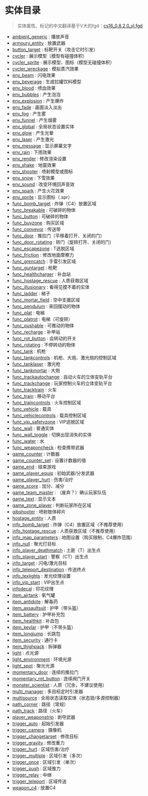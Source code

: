 # 实体目录
> 实体属性、标记的中文翻译基于V大的fgd：[cs16_0.8.2.0_vl.fgd](resources/cs16_0.8.2.0_vl.fgd ':ignore')
- [ambient_generic](wiki/entity/ambient_generic) : 播放声音
- [armoury_entity](wiki/entity/armoury_entity) : 放置武器
- [button_target](wiki/entity/button_target) : 标靶开关（攻击它时引发）
- [cycler](wiki/entity/cycler) : 展示模型（模型有碰撞体积）
- [cycler_sprite](wiki/entity/cycler_sprite) : 展示模型、图标（模型无碰撞体积）
- [cycler_wreckage](wiki/entity/cycler_wreckage) : 模拟蒸汽效果
- [env_beam](wiki/entity/env_beam) : 闪电效果
- [env_beverage](wiki/entity/env_beverage) : 生成拉罐饮料模型
- [env_blood](wiki/entity/env_blood) : 喷血效果
- [env_bubbles](wiki/entity/env_bubbles) : 产生泡泡
- [env_explosion](wiki/entity/env_explosion) : 产生爆炸
- [env_fade](wiki/entity/env_fade) : 画面淡入淡出
- [env_fog](wiki/entity/env_fog) : 产生雾
- [env_funnel](wiki/entity/env_funnel) : 产生烟雾
- [env_global](wiki/entity/env_global) : 全局状态设置实体
- [env_glow](wiki/entity/env_glow) : 产生光晕
- [env_laser](wiki/entity/env_laser) : 产生激光
- [env_message](wiki/entity/env_message) : 显示屏幕文字
- [env_rain](wiki/entity/env_rain) : 下雨效果
- [env_render](wiki/entity/env_render) : 修改渲染设置
- [env_shake](wiki/entity/env_shake) : 地震效果
- [env_shooter](wiki/entity/env_shooter) : 喷射模型或图标
- [env_snow](wiki/entity/env_snow) : 下雪效果
- [env_sound](wiki/entity/env_sound) : 改变环境回声音效
- [env_spark](wiki/entity/env_spark) : 产生火花效果
- [env_sprite](wiki/entity/env_sprite) : 显示图标（.spr）
- [func_bomb_target](wiki/entity/func_bomb_target) : 炸弹（C4）放置区域
- [func_breakable](wiki/entity/func_breakable) : 可破碎的物体
- [func_button](wiki/entity/func_button) : 可破碎的物体
- [func_buyzone](wiki/entity/func_buyzone) : 购买区域
- [func_conveyor](wiki/entity/func_conveyor) : 传送带
- [func_door](wiki/entity/func_door) : 推拉门（平移着打开、关闭的门）
- [func_door_rotating](wiki/entity/func_door_rotating) : 转门（旋转打开、关闭的门）
- [func_escapezone](wiki/entity/func_escapezone) : T逃脱区域
- [func_friction](wiki/entity/func_friction) : 修改地面摩檫力
- [func_grencatch](wiki/entity/func_grencatch) : 手雷引发区域
- [func_guntarget](wiki/entity/func_guntarget) : 枪靶
- [func_healthcharger](wiki/entity/func_healthcharger) : 补血站
- [func_hostage_rescue](wiki/entity/func_hostage_rescue) : 人质获救区域
- [func_illusionary](wiki/entity/func_illusionary) : 看得见摸不着的实体
- [func_ladder](wiki/entity/func_ladder) : 梯子
- [func_mortar_field](wiki/entity/func_mortar_field) : 空中支援区域
- [func_pendulum](wiki/entity/func_pendulum) : 来回摆动的物体
- [func_plat](wiki/entity/func_plat) : 电梯
- [func_platrot](wiki/entity/func_platrot) : 电梯（可旋转）
- [func_pushable](wiki/entity/func_pushable) : 可推动的物体
- [func_recharge](wiki/entity/func_recharge) : 补甲站
- [func_rot_button](wiki/entity/func_rot_button) : 会转动的开关
- [func_rotating](wiki/entity/func_rotating) : 不停转动的物体
- [func_tank](wiki/entity/func_tank) : 机枪
- [func_tankcontrols](wiki/entity/func_tankcontrols) : 机枪、大炮、激光炮的控制区域
- [func_tanklaser](wiki/entity/func_tanklaser) : 激光枪
- [func_tankmortar](wiki/entity/func_tankmortar) : 大炮
- [func_trackautochange](wiki/entity/func_trackautochange) : 自动火车的立体变轨平台
- [func_trackchange](wiki/entity/func_trackchange) : 玩家控制火车的立体变轨平台
- [func_tracktrain](wiki/entity/func_tracktrain) : 火车
- [func_train](wiki/entity/func_train) : 移动平台
- [func_traincontrols](wiki/entity/func_traincontrols) : 火车控制区域
- [func_vehicle](wiki/entity/func_vehicle) : 载具
- [func_vehiclecontrols](wiki/entity/func_vehiclecontrols) : 载具控制区域
- [func_vip_safetyzone](wiki/entity/func_vip_safetyzone) : VIP逃脱区域
- [func_wall](wiki/entity/func_wall) : 普通实体
- [func_wall_toggle](wiki/entity/func_wall_toggle) : 切换出现消失的实体
- [func_water](wiki/entity/func_water) : 水
- [func_weaponcheck](wiki/entity/func_weaponcheck) : 检查携带武器
- [game_counter](wiki/entity/game_counter) : 计数器
- [game_counter_set](wiki/entity/game_counter_set) : 设置计数器的值
- [game_end](wiki/entity/game_end) : 结束游戏
- [game_player_equip](wiki/entity/game_player_equip) : 初始武器/分发武器
- [game_player_hurt](wiki/entity/game_player_hurt) : 伤害/治疗
- [game_score](wiki/entity/game_score) : 加分、减分
- [game_team_master](wiki/entity/game_team_master) : （废弃？）确认玩家队伍
- [game_text](wiki/entity/game_text) : 显示文本
- [game_zone_player](wiki/entity/game_zone_player) : 判断玩家所在区域
- [gibshooter](wiki/entity/gibshooter) : 喷射肢体碎片
- [hostage_entity](wiki/entity/hostage_entity) : 人质
- [info_bomb_target](wiki/entity/info_bomb_target) : 炸弹（C4）放置区域（不推荐使用）
- [info_hostage_rescue](wiki/entity/info_hostage_rescue) : 人质获救区域（不推荐使用）
- [info_map_parameters](wiki/entity/info_map_parameters) : 地图设置（购买限制、C4爆炸范围）
- [info_null](wiki/entity/info_null) : 聚光灯目标
- [info_player_deathmatch](wiki/entity/info_player_deathmatch) : 土匪（T）出生点
- [info_player_start](wiki/entity/info_player_start) : 警察（CT）出生点
- [info_target](wiki/entity/info_target) : 闪电/激光目标
- [info_teleport_destination](wiki/entity/info_teleport_destination) : 传送终点
- [info_texlights](wiki/entity/info_texlights) : 发光纹理设置
- [info_vip_start](wiki/entity/info_vip_start) : VIP出生点
- [infodecal](wiki/entity/infodecal) : 印花纹理
- [item_airtank](wiki/entity/item_airtank) : 氧气罐
- [item_antidote](wiki/entity/item_antidote) : 解毒药
- [item_assaultsuit](wiki/entity/item_assaultsuit) : 护甲（带头盔）
- [item_battery](wiki/entity/item_battery) : 护甲补充包
- [item_healthkit](wiki/entity/item_healthkit) : 补血包
- [item_kevlar](wiki/entity/item_kevlar) : 护甲（不带头盔）
- [item_longjump](wiki/entity/item_longjump) : 长跳包
- [item_security](wiki/entity/item_security) : 通行卡
- [item_thighpack](wiki/entity/item_thighpack) : 拆弹器
- [light](wiki/entity/light) : 点光源
- [light_environment](wiki/entity/light_environment) : 环境光源
- [light_spot](wiki/entity/light_spot) : 聚光光源
- [momentary_door](wiki/entity/momentary_door) : 连续的推拉门
- [momentary_rot_button](wiki/entity/momentary_rot_button) : 连续阀门开关
- [monster_scientist](wiki/entity/monster_scientist) : 人质（冗余，不建议使用）
- [multi_manager](wiki/entity/multi_manager) : 多目标定时引发器
- [multisource](wiki/entity/multisource) : 全局状态读取实体（状态锁/多源控制器）
- [path_corner](wiki/entity/path_corner) : 路径（常规）
- [path_track](wiki/entity/path_track) : 路径（火车）
- [player_weaponstrip](wiki/entity/player_weaponstrip) : 剥夺武器
- [trigger_auto](wiki/entity/trigger_auto) : 起始引发器
- [trigger_camera](wiki/entity/trigger_camera) : 摄像机
- [trigger_changetarget](wiki/entity/trigger_changetarget) : 修改目标
- [trigger_gravity](wiki/entity/trigger_gravity) : 修改重力
- [trigger_hurt](wiki/entity/trigger_hurt) : 区域伤害/治疗
- [trigger_multiple](wiki/entity/trigger_multiple) : 区域引发（多次）
- [trigger_once](wiki/entity/trigger_once) : 区域引发（单次）
- [trigger_push](wiki/entity/trigger_push) : 区域推力
- [trigger_relay](wiki/entity/trigger_relay) : 中继
- [trigger_teleport](wiki/entity/trigger_teleport) : 区域传送
- [weapon_c4](wiki/entity/weapon_c4) : 放置C4
